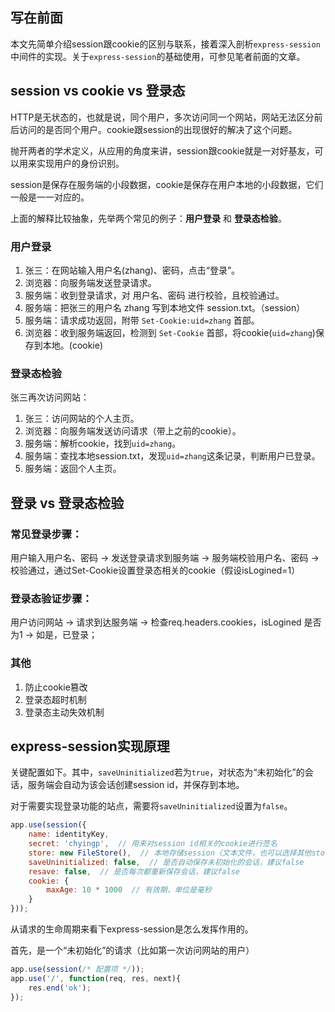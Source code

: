 ## 写在前面

本文先简单介绍session跟cookie的区别与联系，接着深入剖析`express-session`中间件的实现。关于`express-session`的基础使用，可参见笔者前面的文章。

## session vs cookie vs 登录态

HTTP是无状态的，也就是说，同个用户，多次访问同一个网站，网站无法区分前后访问的是否同个用户。cookie跟session的出现很好的解决了这个问题。

抛开两者的学术定义，从应用的角度来讲，session跟cookie就是一对好基友，可以用来实现用户的身份识别。

session是保存在服务端的小段数据，cookie是保存在用户本地的小段数据，它们一般是一一对应的。

上面的解释比较抽象，先举两个常见的例子：**用户登录** 和 **登录态检验**。

### 用户登录

1. 张三：在网站输入用户名(zhang)、密码，点击“登录”。
2. 浏览器：向服务端发送登录请求。
3. 服务端：收到登录请求，对 用户名、密码 进行校验，且校验通过。
4. 服务端：把张三的用户名 zhang 写到本地文件 session.txt。（session）
5. 服务端：请求成功返回，附带 `Set-Cookie:uid=zhang` 首部。
6. 浏览器：收到服务端返回，检测到 `Set-Cookie` 首部，将cookie(`uid=zhang`)保存到本地。(cookie)

### 登录态检验

张三再次访问网站：

1. 张三：访问网站的个人主页。
2. 浏览器：向服务端发送访问请求（带上之前的cookie）。
3. 服务端：解析cookie，找到`uid=zhang`。
4. 服务端：查找本地session.txt，发现`uid=zhang`这条记录，判断用户已登录。
5. 服务端：返回个人主页。

## 登录 vs 登录态检验

### 常见登录步骤：

用户输入用户名、密码 -> 发送登录请求到服务端 -> 服务端校验用户名、密码 -> 校验通过，通过Set-Cookie设置登录态相关的cookie（假设isLogined=1）

### 登录态验证步骤：

用户访问网站 -> 请求到达服务端 -> 检查req.headers.cookies，isLogined 是否为1 -> 如是，已登录；

### 其他

1. 防止cookie篡改
2. 登录态超时机制
3. 登录态主动失效机制

## express-session实现原理

关键配置如下。其中，`saveUninitialized`若为`true`，对状态为“未初始化”的会话，服务端会自动为该会话创建session id，并保存到本地。

对于需要实现登录功能的站点，需要将`saveUninitialized`设置为`false`。

```js
app.use(session({
    name: identityKey,
    secret: 'chyingp',  // 用来对session id相关的cookie进行签名
    store: new FileStore(),  // 本地存储session（文本文件，也可以选择其他store，比如redis的）
    saveUninitialized: false,  // 是否自动保存未初始化的会话，建议false
    resave: false,  // 是否每次都重新保存会话，建议false
    cookie: {
        maxAge: 10 * 1000  // 有效期，单位是毫秒
    }
}));
```

从请求的生命周期来看下express-session是怎么发挥作用的。

首先，是一个“未初始化”的请求（比如第一次访问网站的用户）

```js
app.use(session(/* 配置项 */));
app.use('/', function(req, res, next){
    res.end('ok');
});
```


